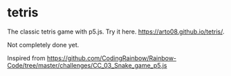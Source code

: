 # tetris
The classic tetris game with p5.js.
Try it here. https://arto08.github.io/tetris/.

Not completely done yet.

Inspired from https://github.com/CodingRainbow/Rainbow-Code/tree/master/challenges/CC_03_Snake_game_p5.js
